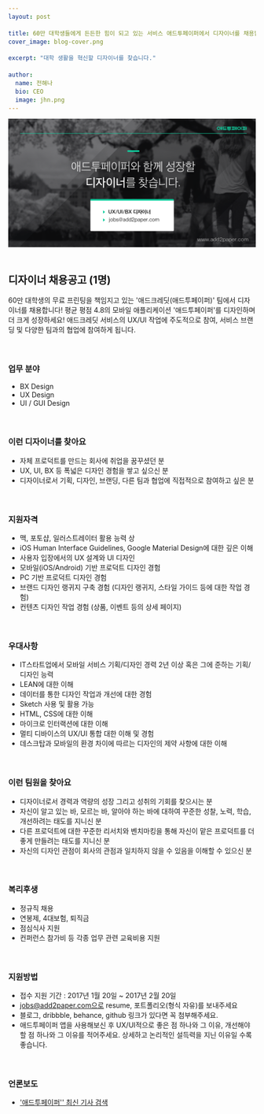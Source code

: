 ```yaml
---
layout: post

title: 60만 대학생들에게 든든한 힘이 되고 있는 서비스 애드투페이퍼에서 디자이너를 채용합니다!
cover_image: blog-cover.png

excerpt: "대학 생활을 혁신할 디자이너를 찾습니다."

author:
  name: 전해나
  bio: CEO
  image: jhn.png
---
```


![디자이너 채용](/images/recruiting_designer_header_senior.png)  
<br/>

## 디자이너 채용공고 (1명)

60만 대학생의 무료 프린팅을 책임지고 있는 '애드크레딧(애드투페이퍼)' 팀에서 디자이너를 채용합니다! 
평균 평점 4.8의 모바일 애플리케이션 '애드투페이퍼'를 디자인하며 더 크게 성장하세요!
애드크레딧 서비스의 UX/UI 작업에 주도적으로 참여, 서비스 브랜딩 및 다양한 팀과의 협업에 참여하게 됩니다.
<br/><br/><br/>

### 업무 분야
* BX Design
* UX Design
* UI / GUI Design
<br/><br/><br/>

### 이런 디자이너를 찾아요
* 자체 프로덕트를 만드는 회사에 취업을 꿈꾸셨던 분
* UX, UI, BX 등 폭넓은 디자인 경험을 쌓고 싶으신 분
* 디자이너로서 기획, 디자인, 브랜딩, 다른 팀과 협업에 직접적으로 참여하고 싶은 분
<br/><br/><br/>

### 지원자격
* 맥, 포토샵, 일러스트레이터 활용 능력 상
* iOS Human Interface Guidelines, Google Material Design에 대한 깊은 이해
* 사용자 입장에서의 UX 설계와 UI 디자인
* 모바일(iOS/Android) 기반 프로덕트 디자인 경험
* PC 기반 프로덕트 디자인 경험
* 브랜드 디자인 랭귀지 구축 경험 (디자인 랭귀지, 스타일 가이드 등에 대한 작업 경험)
* 컨텐츠 디자인 작업 경험 (상품, 이벤트 등의 상세 페이지)
<br/><br/><br/>

### 우대사항
* IT스타트업에서 모바일 서비스 기획/디자인 경력 2년 이상 혹은 그에 준하는 기획/디자인 능력
* LEAN에 대한 이해
* 데이터를 통한 디자인 작업과 개선에 대한 경험
* Sketch 사용 및 활용 가능
* HTML, CSS에 대한 이해
* 마이크로 인터랙션에 대한 이해
* 멀티 디바이스의 UX/UI 통합 대한 이해 및 경험
* 데스크탑과 모바일의 환경 차이에 따르는 디자인의 제약 사항에 대한 이해
<br/><br/><br/>

### 이런 팀원을 찾아요
* 디자이너로서 경력과 역량의 성장 그리고 성취의 기회를 찾으시는 분
* 자신이 알고 있는 바, 모르는 바, 알아야 하는 바에 대하여 꾸준한 성찰, 노력, 학습, 개선하려는 태도를 지니신 분
* 다른 프로덕트에 대한 꾸준한 리서치와 벤치마킹을 통해 자신이 맡은 프로덕트를 더 좋게 만들려는 태도를 지니신 분
* 자신의 디자인 관점이 회사의 관점과 일치하지 않을 수 있음을 이해할 수 있으신 분
<br/><br/><br/>

### 복리후생
* 정규직 채용
* 연봉제, 4대보험, 퇴직금
* 점심식사 지원
* 컨퍼런스 참가비 등 각종 업무 관련 교육비용 지원 
<br/><br/><br/>

### 지원방법
* 접수 지원 기간 : 2017년 1월 20일 ~ 2017년 2월 20일
* jobs@add2paper.com으로 resume, 포트폴리오(형식 자유)를 보내주세요
* 블로그, dribbble, behance, github 링크가 있다면 꼭 첨부해주세요.
* 애드투페이퍼 앱을 사용해보신 후 UX/UI적으로 좋은 점 하나와 그 이유, 개선해야 할 점 하나와 그 이유를 적어주세요. 상세하고 논리적인 설득력을 지닌 이유일 수록 좋습니다.
<br/><br/><br/>

### 언론보도
* ['애드투페이퍼'' 최신 기사 검색](http://search.daum.net/search?w=news&cluster=n&q=%EC%95%A0%EB%93%9C%ED%88%AC%ED%8E%98%EC%9D%B4%ED%8D%BC&sort=1)
<br/><br/><br/>